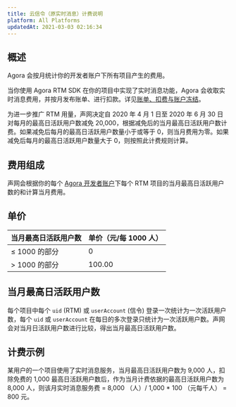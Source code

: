 ```yaml
---
title: 云信令（原实时消息）计费说明
platform: All Platforms
updatedAt: 2021-03-03 02:16:34
---
```


## 概述

Agora 会按月统计你的开发者账户下所有项目产生的费用。

当你使用 Agora RTM SDK 在你的项目中实现了实时消息功能，Agora 会收取实时消息费用，并按月发布账单、进行扣款。详见[账单、扣费与账户冻结](/cn/faq/billing_account)。

<p><div class="alert note">为进一步推广 RTM 用量，声网决定自 2020 年 4 月 1 日至 2020 年 6 月 30 日对每月的最高日活跃用户数减免 20,000，根据减免后的当月最高日活跃用户数计费。如果减免后每月的最高日活跃用户数量小于或等于 0，则当月费用为零。如果减免后每月的最高日活跃用户数量大于 0，则按照此计费规则计算。</div></p>

## 费用组成

声网会根据你的每个 [Agora 开发者账户](https://console.agora.io/)下每个 RTM 项目的当月最高日活跃用户数的和计算当月费用。

## 单价

| 当月最高日活跃用户数 | 单价（元/每 1000 人） |
| :------------------- | :-------------------- |
| &le; 1000 的部分     | 0                     |
| > 1000 的部分        | 100.00                |

## 当月最高日活跃用户数

每个项目中每个 `uid` (RTM) 或 `userAccount` (信令) 登录一次统计为一次活跃用户数，每个 `uid` 或 `userAccount` 在每日的多次登录只统计为一次活跃用户数。声网会对当月日活跃用户数进行比较，得出当月最高日活跃用户数。

## 计费示例

某用户的一个项目使用了实时消息服务，当月最高日活跃用户数为 9,000 人，扣除免费的 1,000 最高日活跃用户数后，作为当月计费依据的最高日活跃用户数为 8,000 人，则该月实时消息服务费 = 8,000 （人）/ 1,000 \* 100 （元每千人） = 800 元。
